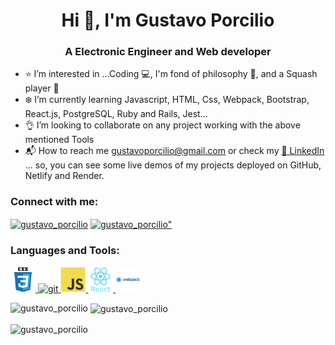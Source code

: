 <h1 align="center">Hi 👋, I'm Gustavo Porcilio</h1>
<h3 align="center">A Electronic Engineer and Web developer</h3>


- :star: I’m interested in ...Coding :computer:, I'm fond of philosophy :blue_book:, and a Squash player :tennis:
-  :snowflake: I’m currently learning Javascript, HTML, Css, Webpack, Bootstrap, React.js, PostgreSQL, Ruby and Rails, Jest...
- :ok_hand: I’m looking to collaborate on any project working with the above mentioned Tools
- 📬 How to reach me gustavoporcilio@gmail.com or check my [:briefcase: LinkedIn](https://www.linkedin.com/in/gustavo-ariel-porcilio/)
   ... so, you can see some live demos of my projects deployed on GitHub, Netlify and Render.

<h3 align="left">Connect with me:</h3>
<p align="left">
<a href="https://www.linkedin.com/in/gustavo-ariel-porcilio/" target="blank"><img align="center" src="https://raw.githubusercontent.com/rahuldkjain/github-profile-readme-generator/master/src/images/icons/Social/linked-in-alt.svg" alt="gustavo_porcilio" height="30" width="40" /></a>
<a href="https://twitter.com/gustavoporcilio" target="blank"><img align="center" src="https://user-images.githubusercontent.com/84629565/184330296-a0506b61-296b-4758-adcb-50b7972c8131.png" alt=gustavo_porcilio" height="40" width="40" /></a>

</p>

<h3 align="left">Languages and Tools:</h3>
<p align="left"> <a href="https://www.w3schools.com/css/" target="_blank" rel="noreferrer"> <img src="https://raw.githubusercontent.com/devicons/devicon/master/icons/css3/css3-original-wordmark.svg" alt="css3" width="40" height="40"/> </a> <a href="https://git-scm.com/" target="_blank" rel="noreferrer"> <img src="https://www.vectorlogo.zone/logos/git-scm/git-scm-icon.svg" alt="git" width="40" height="40"/> </a> <a href="https://developer.mozilla.org/en-US/docs/Web/JavaScript" target="_blank" rel="noreferrer"> <img src="https://raw.githubusercontent.com/devicons/devicon/master/icons/javascript/javascript-original.svg" alt="javascript" width="40" height="40"/> </a> <a href="https://reactjs.org/" target="_blank" rel="noreferrer"> <img src="https://raw.githubusercontent.com/devicons/devicon/master/icons/react/react-original-wordmark.svg" alt="react" width="40" height="40"/> </a> <a href="https://webpack.js.org" target="_blank" rel="noreferrer"> <img src="https://raw.githubusercontent.com/devicons/devicon/d00d0969292a6569d45b06d3f350f463a0107b0d/icons/webpack/webpack-original-wordmark.svg" alt="webpack" width="40" height="40"/> </a> </p>

<p><img align="left" src="https://github-readme-stats.vercel.app/api/top-langs?username=MarcoAurelioAntonio&show_icons=true&locale=en&layout=compact" alt="gustavo_porcilio" /></p>

<p>&nbsp;<img align="center" src="https://github-readme-stats.vercel.app/api?username=MarcoAurelioAntonio&show_icons=true&locale=en" alt="gustavo_porcilio" /></p>

<p><img align="center" src="https://github-readme-streak-stats.herokuapp.com/?user=MarcoAurelioAntonio&" alt="gustavo_porcilio" /></p>

<!---
gustavo_porcilio/gustavo_porcilio is a ✨ special ✨ repository because its `README.md` (this file) appears on your GitHub profile.
You can click the Preview link to take a look at your changes.
--->
